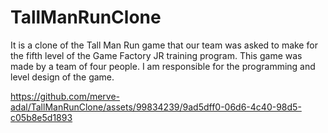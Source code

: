 # TallManRunClone
It is a clone of the Tall Man Run game that our team was asked to make for the fifth level of the Game Factory JR training program. This game was made by a team of four people. I am responsible for the programming and level design of the game.

https://github.com/merve-adal/TallManRunClone/assets/99834239/9ad5dff0-06d6-4c40-98d5-c05b8e5d1893

